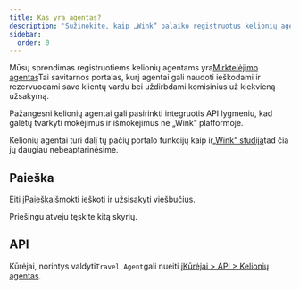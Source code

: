 ```yaml
---
title: Kas yra agentas?
description: 'Sužinokite, kaip „Wink“ palaiko registruotus kelionių agentus.'
sidebar:
  order: 0
---
```

Mūsų sprendimas registruotiems kelionių agentams yra[Mirktelėjimo agentas](https://agent.wink.travel)Tai savitarnos portalas, kurį agentai gali naudoti ieškodami ir rezervuodami savo klientų vardu bei uždirbdami komisinius už kiekvieną užsakymą.

Pažangesni kelionių agentai gali pasirinkti integruotis API lygmeniu, kad galėtų tvarkyti mokėjimus ir išmokėjimus ne „Wink“ platformoje.

Kelionių agentai turi dalį tų pačių portalo funkcijų kaip ir[„Wink“ studija](/studio/what-is-studio)tad čia jų daugiau nebeaptarinėsime.

## Paieška

Eiti į[Paieška](/studio/search)išmokti ieškoti ir užsisakyti viešbučius.

Priešingu atveju tęskite kitą skyrių.

## API

Kūrėjai, norintys valdyti`Travel Agent`gali nueiti į[Kūrėjai > API > Kelionių agentas](/developers/apis/#travel-agent-api).

